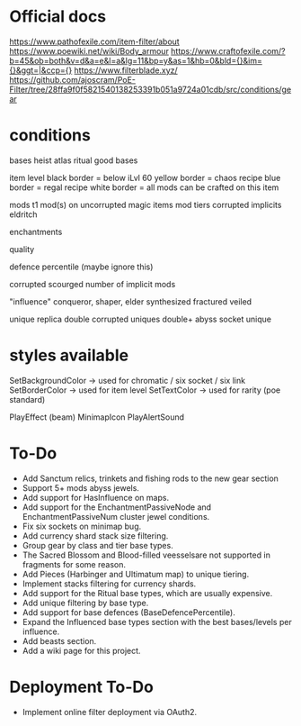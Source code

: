 # Official docs
https://www.pathofexile.com/item-filter/about
https://www.poewiki.net/wiki/Body_armour
https://www.craftofexile.com/?b=45&ob=both&v=d&a=e&l=a&lg=11&bp=y&as=1&hb=0&bld={}&im={}&ggt=|&ccp={}
https://www.filterblade.xyz/
https://github.com/ajoscram/PoE-Filter/tree/28ffa9f0f5821540138253391b051a9724a01cdb/src/conditions/gear

# conditions
bases
    heist
    atlas
    ritual
    good bases

item level
    black border = below iLvl 60
    yellow border = chaos recipe
    blue border = regal recipe
    white border = all mods can be crafted on this item

mods
    t1 mod(s) on uncorrupted magic items 
    mod tiers
    corrupted implicits
    eldritch

enchantments

quality

defence percentile (maybe ignore this)

corrupted
    scourged
    number of implicit mods

"influence"
    conqueror, shaper, elder
    synthesized
    fractured
    veiled

unique
    replica
    double corrupted uniques
    double+ abyss socket unique

# styles available
SetBackgroundColor -> used for chromatic / six socket / six link
SetBorderColor -> used for item level
SetTextColor -> used for rarity (poe standard)

PlayEffect (beam)
MinimapIcon
PlayAlertSound

# To-Do
* Add Sanctum relics, trinkets and fishing rods to the new gear section
* Support 5+ mods abyss jewels.
* Add support for HasInfluence on maps.
* Add support for the EnchantmentPassiveNode and EnchantmentPassiveNum cluster jewel conditions.
* Fix six sockets on minimap bug.
* Add currency shard stack size filtering.
* Group gear by class and tier base types.
* The Sacred Blossom and Blood-filled veesselsare  not supported in fragments for some reason.
* Add Pieces (Harbinger and Ultimatum map) to unique tiering.
* Implement stacks filtering for currency shards.
* Add support for the Ritual base types, which are usually expensive.
* Add unique filtering by base type.
* Add support for base defences (BaseDefencePercentile).
* Expand the Influenced base types section with the best bases/levels per influence.
* Add beasts section.
* Add a wiki page for this project.

# Deployment To-Do
* Implement online filter deployment via OAuth2.